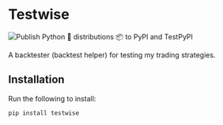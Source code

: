 # Testwise

![Publish Python 🐍 distributions 📦 to PyPI and TestPyPI](https://github.com/aticio/legitindicators/workflows/Publish%20Python%20%F0%9F%90%8D%20distributions%20%F0%9F%93%A6%20to%20PyPI%20and%20TestPyPI/badge.svg)

A backtester (backtest helper) for testing my trading strategies.

## Installation

Run the following to install:

```python
pip install testwise
```
